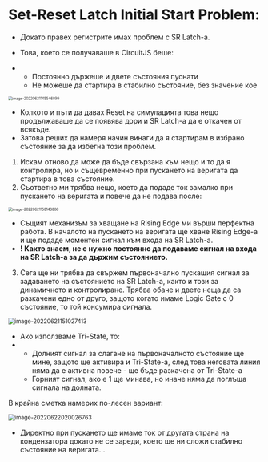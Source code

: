 # Set-Reset Latch Initial Start Problem:

- Докато правех регистрите имах проблем с SR Latch-a.

- Това, което се получаваше в CircuitJS беше:

- - Постоянно държеше и двете състояния пуснати
  - Не можеше да стартира в стабилно състояние, без значение кое

  

<img src="C:\Users\Gosho\AppData\Roaming\Typora\typora-user-images\image-20220621145546899.png" alt="image-20220621145546899" style="zoom:50%;" />

- Колкото и пъти да давах Reset на симулацията това нещо продължаваше да се появява дори и SR Latch-a да е откачен от всякъде.
- Затова реших да намеря начин винаги да я стартирам в избрано състояние за да избегна този проблем.



1. Искам отново да може да бъде свързана към нещо и то да я контролира, но и същевременно при пускането на веригата да стартира в това състояние.
2. Съответно ми трябва нещо, което да подаде ток замалко при пускането на веригата и повече да не подава после:

<img src="C:\Users\Gosho\AppData\Roaming\Typora\typora-user-images\image-20220621150143888.png" alt="image-20220621150143888" style="zoom:50%;" />

- Същият механизъм за хващане на Rising Edge ми върши перфектна работа. В началото на пускането на веригата ще хване Rising Edge-a и ще подаде моментен сигнал към входа на SR Latch-a. 
- **! Както знаем, не е нужно постоянно да подаваме сигнал на входа на SR Latch-a за да държим състоянието.**

3. Сега ще ни трябва да свържем първоначално пускащия сигнал за задаването на състоянието на SR Latch-a, както и този за динамичното и контролиране. Трябва обаче и двете неща да са разкачени едно от друго, защото когато имаме Logic Gate с 0 състояние, то той консумира сигнала. 

<img src="C:\Users\Gosho\AppData\Roaming\Typora\typora-user-images\image-20220621151027413.png" alt="image-20220621151027413" style="zoom:80%;" />

- Ако използваме Tri-State, то:
- - Долният сигнал за слагане на първоначалното състояние ще мине, защото ще активира и Tri-State-a, след това неговата линия няма да е активна повече - ще бъде разкачена от Tri-State-a
  - Горният сигнал, ако е 1 ще минава, но иначе няма да поглъща сигнала на долната.

В крайна сметка намерих по-лесен вариант:

<img src="C:\Users\Gosho\AppData\Roaming\Typora\typora-user-images\image-20220622020026763.png" alt="image-20220622020026763" style="zoom:80%;" />

- Директно при пускането ще имаме ток от другата страна на кондензатора докато не се зареди, което ще ни сложи стабилно състояние на веригата...